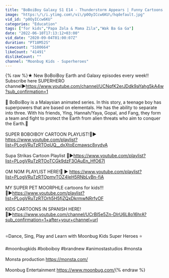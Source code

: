 ```yaml
---
title: "BoBoiBoy Galaxy S1 E14 - Thunderstorm Appears | Funny Cartoons | MOONBUG KIDS - Superheroes"
image: "https:\/\/i.ytimg.com\/vi\/p0OyICcw6KU\/hqdefault.jpg"
vid_id: "p0OyICcw6KU"
categories: "Education"
tags: ["for kids","Papa Zola & Mama Zila","Wak Ba Ga Ga"]
date: "2022-06-10T17:13:12+03:00"
vid_date: "2020-09-04T01:00:07Z"
duration: "PT18M52S"
viewcount: "5100664"
likeCount: "41491"
dislikeCount: ""
channel: "Moonbug Kids - Superheroes"
---
```

{% raw %}★ New BoBoiBoy Earth and Galaxy episodes every week!! <br />Subscribe here SUPERHERO channel►<a rel="nofollow" target="blank" href="https://www.youtube.com/channel/UCNqfK2erJDdk9aYahg5kA4w?sub_confirmation=1">https://www.youtube.com/channel/UCNqfK2erJDdk9aYahg5kA4w?sub_confirmation=1</a><br /><br />🤩 BoBoiBoy is a Malaysian animated series.  In this story, a teenage boy has superpowers that are based on elementals. He has the ability to separate into three. With his friends, Ying, Hannah/Yaya, Gopal, and Fang, they form a team and fight to protect the Earth from alien threats who aim to conquer the Earth.🤩<br /> <br />SUPER BOBOIBOY CARTOON PLAYLIST!🔴► <a rel="nofollow" target="blank" href="https://www.youtube.com/playlist?list=PLogVRuTzRTOqUQ__dxXtoEcmawsc8xydvA">https://www.youtube.com/playlist?list=PLogVRuTzRTOqUQ__dxXtoEcmawsc8xydvA</a><br /><br />Supa Strikas Cartoon Playlist 🔴►<a rel="nofollow" target="blank" href="https://www.youtube.com/playlist?list=PLogVRuTzRTOoTCGk9dzF3OAuEn_HfO67I">https://www.youtube.com/playlist?list=PLogVRuTzRTOoTCGk9dzF3OAuEn_HfO67I</a><br /><br />OM NOM PLAYLIST HERE!🔴 ► <a rel="nofollow" target="blank" href="https://www.youtube.com/playlist?list=PLogVRuTzRTOpmvTOZ4IeH5RNbLyBn-fiA">https://www.youtube.com/playlist?list=PLogVRuTzRTOpmvTOZ4IeH5RNbLyBn-fiA</a><br /><br />MY SUPER PET MOORPHLE cartoons for kids!!! 🔴►<a rel="nofollow" target="blank" href="https://www.youtube.com/playlist?list=PLogVRuTzRTOrh5H5fjZQxDkrmwNRrfyOF">https://www.youtube.com/playlist?list=PLogVRuTzRTOrh5H5fjZQxDkrmwNRrfyOF</a><br /><br />KIDS CARTOONS IN SPANISH HERE! 🔴►<a rel="nofollow" target="blank" href="https://www.youtube.com/channel/UCrBI5e5Zn-DIrU6L8o16hrA?sub_confirmation=1+after+your+channel+url">https://www.youtube.com/channel/UCrBI5e5Zn-DIrU6L8o16hrA?sub_confirmation=1+after+your+channel+url</a><br /><br /><br />⭐️Dance, Sing, Play and Learn with Moonbug Kids Super Heroes ⭐️<br /><br />#moonbugkids #boboiboy #brandnew #animostastudios #monsta<br /><br />Monsta production <a rel="nofollow" target="blank" href="https://monsta.com/">https://monsta.com/</a><br /><br />Moonbug Entertainment <a rel="nofollow" target="blank" href="https://www.moonbug.com/">https://www.moonbug.com/</a>{% endraw %}
